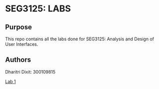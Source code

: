 # SEG3125: LABS

## Purpose
This repo contains all the labs done for SEG3125: Analysis and Design of User Interfaces. 

## Authors
Dharitri Dixit: 300109815

[Lab 1](https://github.com/dhari001/dhari001.github.io/tree/main/SEG3125_LAB1)

